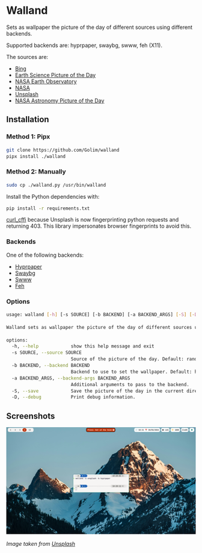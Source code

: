 # Walland

Sets as wallpaper the picture of the day of different sources using different backends.

Supported backends are: hyprpaper, swaybg, swww, feh (X11).

The sources are:

- [Bing](https://www.bing.com)
- [Earth Science Picture of the Day](https://epod.usra.edu/)
- [NASA Earth Observatory](https://earthobservatory.nasa.gov/topic/image-of-the-day)
- [NASA](https://www.nasa.gov/multimedia/imagegallery/iotd.html)
- [Unsplash](https://unsplash.com)
- [NASA Astronomy Picture of the Day](https://apod.nasa.gov/apod/astropix.html)


## Installation
### Method 1: Pipx
```bash
git clone https://github.com/Golim/walland
pipx install ./walland
```

### Method 2: Manually

```bash
sudo cp ./walland.py /usr/bin/walland
```

Install the Python dependencies with:

```bash
pip install -r requirements.txt
```

[curl_cffi](https://github.com/lexiforest/curl_cffi) because Unsplash is now fingerprinting python requests and returning 403. This library impersonates browser fingerprints to avoid this.

### Backends

One of the following backends:

- [Hyprpaper](https://github.com/hyprwm/hyprpaper)
- [Swaybg](https://github.com/swaywm/swaybg)
- [Swww](https://github.com/LGFae/swww)
- [Feh](https://feh.finalrewind.org/)

### Options

```bash
usage: walland [-h] [-s SOURCE] [-b BACKEND] [-a BACKEND_ARGS] [-S] [-D]

Walland sets as wallpaper the picture of the day of different sources using different backends.

options:
  -h, --help            show this help message and exit
  -s SOURCE, --source SOURCE
                        Source of the picture of the day. Default: random. Available sources: bing, unsplash, nasa, apod, earthobservatory, epod
  -b BACKEND, --backend BACKEND
                        Backend to use to set the wallpaper. Default: hyprpaper. Available backends: hyprpaper, swaybg, feh, swww
  -a BACKEND_ARGS, --backend-args BACKEND_ARGS
                        Additional arguments to pass to the backend.
  -S, --save            Save the picture of the day in the current directory.
  -D, --debug           Print debug information.
```

## Screenshots

![How it works](./screenshots/unsplash.png)

*Image taken from [Unsplash](https://unsplash.com/photos/a-snow-covered-mountain-with-a-sky-background--nXA2hmyWlM)*

